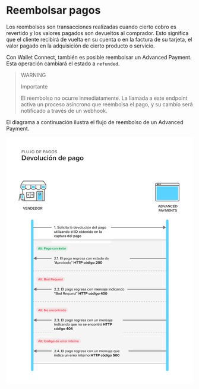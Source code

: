 # Reembolsar pagos

Los reembolsos son transacciones realizadas cuando cierto cobro es revertido y los valores pagados son devueltos al comprador. Esto significa que el cliente recibirá de vuelta en su cuenta o en la factura de su tarjeta, el valor pagado en la adquisición de cierto producto o servicio.

Con Wallet Connect, también es posible reembolsar un Advanced Payment. Esta operación cambiará el estado a `refunded`.

> WARNING
>
> Importante
>
> El reembolso no ocurre inmediatamente. La llamada a este endpoint activa un proceso asíncrono que reembolsa el pago, y su cambio será notificado a través de un webhook.

El diagrama a continuación ilustra el flujo de reembolso de un Advanced Payment.

![refund-a-payment](/images/wallet-connect/refund-a-payment.es.png)

